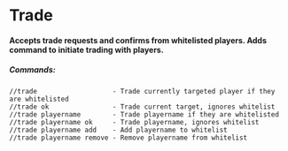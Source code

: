 # Trade
#### Accepts trade requests and confirms from whitelisted players. Adds command to initiate trading with players.

##### Commands:

    //trade                   - Trade currently targeted player if they are whitelisted
    //trade ok                - Trade current target, ignores whitelist
    //trade playername        - Trade playername if they are whitelisted
    //trade playername ok     - Trade playername, ignores whitelist
    //trade playername add    - Add playername to whitelist
    //trade playername remove - Remove playername from whitelist